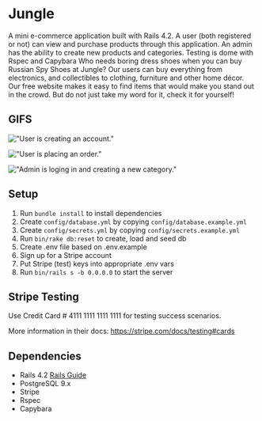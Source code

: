 # Jungle

A mini e-commerce application built with Rails 4.2.
A user (both registered or not) can view and purchase products through this application. An admin has the ability to create new products and categories.
Testing is dome with Rspec and Capybara
Who needs boring dress shoes when you can buy Russian Spy Shoes at Jungle? Our users can buy everything from electronics, and collectibles to clothing, furniture and other home décor. Our free website makes it easy to find items that would make you stand out in the crowd.
But do not just take my word for it, check it for yourself!

## GIFS

!["User is creating an account."](https://recordit.co/ZVQXPtqkcZ.gif)

!["User is placing an order."](https://recordit.co/dKRS51Rh4o.gif)

!["Admin is loging in and creating a new category."](https://recordit.co/MkGa0TM5SH.gif)

## Setup

1. Run `bundle install` to install dependencies
2. Create `config/database.yml` by copying `config/database.example.yml`
3. Create `config/secrets.yml` by copying `config/secrets.example.yml`
4. Run `bin/rake db:reset` to create, load and seed db
5. Create .env file based on .env.example
6. Sign up for a Stripe account
7. Put Stripe (test) keys into appropriate .env vars
8. Run `bin/rails s -b 0.0.0.0` to start the server

## Stripe Testing

Use Credit Card # 4111 1111 1111 1111 for testing success scenarios.

More information in their docs: <https://stripe.com/docs/testing#cards>

## Dependencies

- Rails 4.2 [Rails Guide](http://guides.rubyonrails.org/v4.2/)
- PostgreSQL 9.x
- Stripe
- Rspec 
- Capybara
